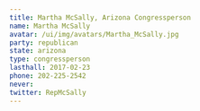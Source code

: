 ```yaml
---
title: Martha McSally, Arizona Congressperson
name: Martha McSally
avatar: /ui/img/avatars/Martha_McSally.jpg
party: republican
state: arizona
type: congressperson
lasthall: 2017-02-23
phone: 202-225-2542
never: 
twitter: RepMcSally
---
```

